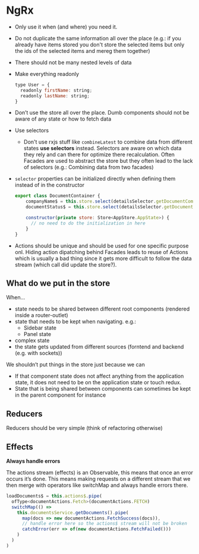 # NgRx
- Only use it when (and where) you need it.
- Do not duplicate the same information all over the place (e.g.: if you already have items stored you don't store the selected items but only the ids of the selected items and mereg them together)
- There should not be many nested levels of data
- Make everything readonly
  ```javascript
  type User = {
    readonly firstName: string;
    readonly lastName: string;
  }
  ```
- Don’t use the store all over the place. Dumb components should not be aware of any state or how to fetch data
- Use selectors
  - Don't use rxjs stuff like  ```combineLatest``` to combine data from different states __use selectors__ instead. Selectors are aware on which data they rely and can there for optimize there recalculation. Often Facades are used to abstract the store but they often lead to the lack of selectors (e.g.: Combining data from two facades)
- ```selector``` properties can be initialized directly when defining them instead of in the constructor

  ```javascript
  export class DocumentContainer {
      companyName$ = this.store.select(detailsSelector.getDocumentCompanyName);
      documentStatus$ = this.store.select(detailsSelector.getDocumentStatus);

      constructor(private store: Store<AppStore.AppState>) {
        // no need to do the initialization in here
      }
  }
  ```
- Actions should be unique and should be used for one specific purpose onl. Hiding action dipatching behind Facades leads to reuse of Actions which is usually a bad thing since it gets more difficult to follow the data stream (which call did update the store?).

## What do we put in the store
When...
- state needs to be shared between different root components (rendered inside a router-outlet)
- state that needs to be kept when navigating. e.g.:
	- Sidebar state
	- Panel state
- complex state
- the state gets updated from different sources (forntend and backend (e.g. with sockets))

We shouldn’t put things in the store just because we can
- If that component state does not affect anything from the application state, it does not need to be on the application state or touch redux.
- State that is being shared between components can sometimes be kept in the parent component for instance

## Reducers
Reducers should be very simple (think of refactoring otherwise)

## Effects
__Always handle errors__

The actions stream (effects) is an Observable, this means that once an error occurs it’s done. This means making requests on a different stream that we then merge with operators like switchMap and always handle errors there.
```javascript
loadDocuments$ = this.actions$.pipe(
  ofType<documentActions.Fetch>(documentActions.FETCH)
  switchMap(() =>
    this.documentsService.getDocuments().pipe(
      map(docs => new documentActions.FetchSuccess(docs)),
      // handle error here so the actions$ stream will not be broken
      catchError(err => of(new documentActions.FetchFailed())) 
    )
  )
)
```